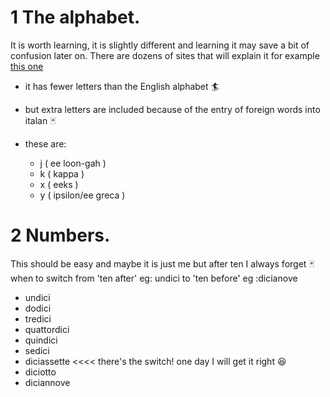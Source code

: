 # 1  The alphabet.  
It is worth learning, it is slightly different and learning it may save a bit of confusion later on. There are dozens of sites that will explain it for example [this one](https://www.berlitz.com/blog/italian-alphabet) 
* it has fewer letters than the English alphabet 🏄
* but extra letters are included because of the entry of foreign words into italan 🃏
 * these are:
 
   - j ( ee loon-gah )
   - k ( kappa )
   - x ( eeks )
   - y ( ipsilon/ee greca )

# 2 Numbers.
This should be easy and maybe it is just me but after ten I always forget 🃏 when to switch from 'ten after' eg: undici to 'ten before' eg :dicianove


  - undici
  - dodici
  - tredici
  - quattordici
  - quindici
  - sedici
  - diciassette  <<<< there's the switch! one day I will get it right 😆
  - diciotto
  - diciannove 
